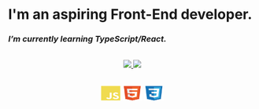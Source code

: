 # I'm an aspiring Front-End developer.

### *I’m currently learning TypeScript/React.*
<br />

<div align="center" width:"100%">
  <a href="https://github.com/lesYeauxSansVisage" style:"display: flex; width: 100%;">
    <img width="48%" src="https://github-readme-stats.vercel.app/api?username=lesYeauxSansVisage&show_icons=true&theme=dark&include_all_commits=true&count_private=true"/>
    <img width="48%" src="https://github-readme-stats.vercel.app/api/top-langs/?username=lesYeauxSansVisage&layout=compact&langs_count=3&theme=dark"/>
  </a>
</div>

<br/>

<div align="center"><br>
  <img align="center" alt="Rafa-Js" height="30" width="40" src="https://raw.githubusercontent.com/devicons/devicon/master/icons/javascript/javascript-plain.svg">
  <img align="center" alt="Rafa-HTML" height="30" width="40" src="https://raw.githubusercontent.com/devicons/devicon/master/icons/html5/html5-original.svg">
  <img align="center" alt="Rafa-CSS" height="30" width="40" src="https://raw.githubusercontent.com/devicons/devicon/master/icons/css3/css3-original.svg">
</div>



  
